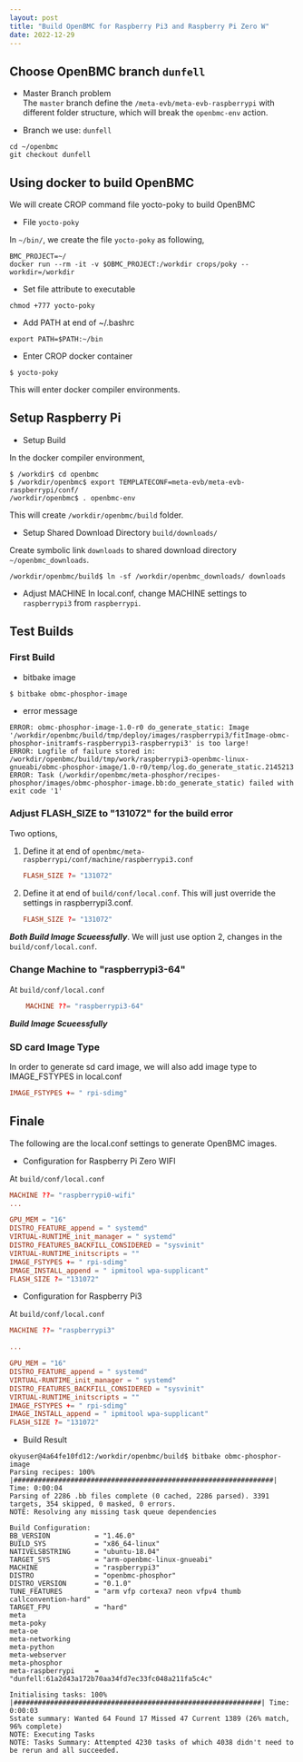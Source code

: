 ```yaml
---
layout: post
title: "Build OpenBMC for Raspberry Pi3 and Raspberry Pi Zero W"
date: 2022-12-29
---
```


## Choose OpenBMC branch `dunfell`

* Master Branch problem  
   The `master` branch define the `/meta-evb/meta-evb-raspberrypi` with different folder structure, which will break the `openbmc-env` action.

* Branch we use: `dunfell`

```console
cd ~/openbmc
git checkout dunfell
```

## Using docker to build OpenBMC

We will create CROP command file yocto-poky to build OpenBMC

* File `yocto-poky`

In `~/bin/`, we create the file `yocto-poky` as following,

```console
BMC_PROJECT=~/
docker run --rm -it -v $OBMC_PROJECT:/workdir crops/poky --workdir=/workdir
```

* Set file attribute to executable

```console
chmod +777 yocto-poky
```

* Add PATH at end of ~/.bashrc

```.bashrc
export PATH=$PATH:~/bin
```

* Enter CROP docker container

```console
$ yocto-poky
```

This will enter docker compiler environments.

## Setup Raspberry Pi

* Setup Build

In the docker compiler environment,

```console
$ /workdir$ cd openbmc
$ /workdir/openbmc$ export TEMPLATECONF=meta-evb/meta-evb-raspberrypi/conf/
/workdir/openbmc$ . openbmc-env
```

This will create `/workdir/openbmc/build` folder.

* Setup Shared Download Directory `build/downloads/`  

Create symbolic link `downloads` to shared download directory `~/openbmc_downloads`.

```console
/workdir/openbmc/build$ ln -sf /workdir/openbmc_downloads/ downloads
```

* Adjust MACHINE
    In local.conf, change MACHINE settings to `raspberrypi3` from `raspberrypi`.

## Test Builds

### First Build

* bitbake image

```console
$ bitbake obmc-phosphor-image
```

* error message

```console
ERROR: obmc-phosphor-image-1.0-r0 do_generate_static: Image '/workdir/openbmc/build/tmp/deploy/images/raspberrypi3/fitImage-obmc-phosphor-initramfs-raspberrypi3-raspberrypi3' is too large!
ERROR: Logfile of failure stored in: /workdir/openbmc/build/tmp/work/raspberrypi3-openbmc-linux-gnueabi/obmc-phosphor-image/1.0-r0/temp/log.do_generate_static.2145213
ERROR: Task (/workdir/openbmc/meta-phosphor/recipes-phosphor/images/obmc-phosphor-image.bb:do_generate_static) failed with exit code '1'
```

### Adjust FLASH_SIZE to "131072" for the build error

Two options,

1. Define it at end of `openbmc/meta-raspberrypi/conf/machine/raspberrypi3.conf`

    ```conf
    FLASH_SIZE ?= "131072"
    ```

2. Define it at end of `build/conf/local.conf`.  This will just override the settings in raspberrypi3.conf.

    ```conf
    FLASH_SIZE ?= "131072"
    ```

***Both Build Image Scueessfully***.  We will just use option 2, changes in the `build/conf/local.conf`.


### Change Machine to "raspberrypi3-64"

At `build/conf/local.conf`

```conf
    MACHINE ??= "raspberrypi3-64" 
```

***Build Image Scueessfully***

### SD card Image Type

In order to generate sd card image, we will also add image type to IMAGE_FSTYPES in local.conf

```conf
IMAGE_FSTYPES += " rpi-sdimg"
```

## Finale

The following are the local.conf settings to generate OpenBMC images.

* Configuration for Raspberry Pi Zero WIFI

At `build/conf/local.conf`

```conf
MACHINE ??= "raspberrypi0-wifi"
...

GPU_MEM = "16"
DISTRO_FEATURE_append = " systemd"
VIRTUAL-RUNTIME_init_manager = " systemd"
DISTRO_FEATURES_BACKFILL_CONSIDERED = "sysvinit"
VIRTUAL-RUNTIME_initscripts = ""
IMAGE_FSTYPES += " rpi-sdimg"
IMAGE_INSTALL_append = " ipmitool wpa-supplicant"
FLASH_SIZE ?= "131072"
```

* Configuration for Raspberry Pi3

At `build/conf/local.conf`

```conf
MACHINE ??= "raspberrypi3"

...

GPU_MEM = "16"
DISTRO_FEATURE_append = " systemd"
VIRTUAL-RUNTIME_init_manager = " systemd"
DISTRO_FEATURES_BACKFILL_CONSIDERED = "sysvinit"
VIRTUAL-RUNTIME_initscripts = ""
IMAGE_FSTYPES += " rpi-sdimg"
IMAGE_INSTALL_append = " ipmitool wpa-supplicant"
FLASH_SIZE ?= "131072"
```

* Build Result

```console
okyuser@4a64fe10fd12:/workdir/openbmc/build$ bitbake obmc-phosphor-image
Parsing recipes: 100% |################################################################| Time: 0:00:04
Parsing of 2286 .bb files complete (0 cached, 2286 parsed). 3391 targets, 354 skipped, 0 masked, 0 errors.
NOTE: Resolving any missing task queue dependencies

Build Configuration:
BB_VERSION           = "1.46.0"
BUILD_SYS            = "x86_64-linux"
NATIVELSBSTRING      = "ubuntu-18.04"
TARGET_SYS           = "arm-openbmc-linux-gnueabi"
MACHINE              = "raspberrypi3"
DISTRO               = "openbmc-phosphor"
DISTRO_VERSION       = "0.1.0"
TUNE_FEATURES        = "arm vfp cortexa7 neon vfpv4 thumb callconvention-hard"
TARGET_FPU           = "hard"
meta                 
meta-poky            
meta-oe              
meta-networking      
meta-python          
meta-webserver       
meta-phosphor        
meta-raspberrypi     = "dunfell:61a2d43a172b70aa34fd7ec33fc048a211fa5c4c"

Initialising tasks: 100% |#############################################################| Time: 0:00:03
Sstate summary: Wanted 64 Found 17 Missed 47 Current 1389 (26% match, 96% complete)
NOTE: Executing Tasks
NOTE: Tasks Summary: Attempted 4230 tasks of which 4038 didn't need to be rerun and all succeeded.
```
